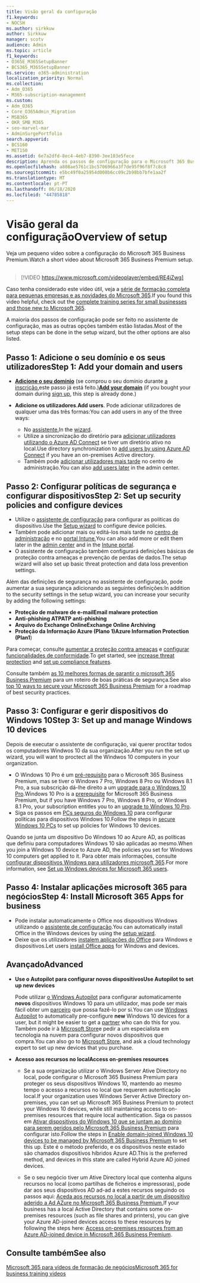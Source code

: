 ```yaml
---
title: Visão geral da configuração
f1.keywords:
- NOCSH
ms.author: sirkkuw
author: Sirkkuw
manager: scotv
audience: Admin
ms.topic: article
f1_keywords:
- O365E_M365SetupBanner
- BCS365_M365SetupBanner
ms.service: o365-administration
localization_priority: Normal
ms.collection:
- Adm_O365
- M365-subscription-management
ms.custom:
- Adm_O365
- Core_O365Admin_Migration
- MSB365
- OKR_SMB_M365
- seo-marvel-mar
- AdminSurgePortfolio
search.appverid:
- BCS160
- MET150
ms.assetid: 6e7a2dfd-8ec4-4eb7-8390-3ee103e5fece
description: Aprenda os passos de configuração para o Microsoft 365 Business Premium, desde a subscrição, até adicionar um domínio e utilizadores, até à configuração de políticas de segurança, e muito mais.
ms.openlocfilehash: a808ae5761c1bc5706966a3f7de95f96f8f7c8c8
ms.sourcegitcommit: e5bc49f0a25954d008b6cc09c2b98bb7bfe1aa2f
ms.translationtype: MT
ms.contentlocale: pt-PT
ms.lasthandoff: 06/18/2020
ms.locfileid: "44785818"
---
```

# <a name="overview-of-setup"></a><span data-ttu-id="ffad5-103">Visão geral da configuração</span><span class="sxs-lookup"><span data-stu-id="ffad5-103">Overview of setup</span></span>

<span data-ttu-id="ffad5-104">Veja um pequeno vídeo sobre a configuração do Microsoft 365 Business Premium.</span><span class="sxs-lookup"><span data-stu-id="ffad5-104">Watch a short video about Microsoft 365 Business Premium setup.</span></span><br><br>

> [!VIDEO https://www.microsoft.com/videoplayer/embed/RE4jZwg] 

<span data-ttu-id="ffad5-105">Caso tenha considerado este vídeo útil, veja a [série de formação completa para pequenas empresas e as novidades do Microsoft 365](https://support.microsoft.com/office/6ab4bbcd-79cf-4000-a0bd-d42ce4d12816).</span><span class="sxs-lookup"><span data-stu-id="ffad5-105">If you found this video helpful, check out the [complete training series for small businesses and those new to Microsoft 365](https://support.microsoft.com/office/6ab4bbcd-79cf-4000-a0bd-d42ce4d12816).</span></span>

<span data-ttu-id="ffad5-106">A maioria dos passos de configuração pode ser feito no assistente de configuração, mas as outras opções também estão listadas.</span><span class="sxs-lookup"><span data-stu-id="ffad5-106">Most of the setup steps can be done in the setup wizard, but the other options are also listed.</span></span>

## <a name="step-1-add-your-domain-and-users"></a><span data-ttu-id="ffad5-107">Passo 1: Adicione o seu domínio e os seus utilizadores</span><span class="sxs-lookup"><span data-stu-id="ffad5-107">Step 1: Add your domain and users</span></span>

   - <span data-ttu-id="ffad5-108">**[Adicione o seu domínio](set-up.md#add-your-domain-to-personalize-sign-in)** (se comprou o seu domínio durante [a inscrição,](sign-up.md)este passo já está feito.)</span><span class="sxs-lookup"><span data-stu-id="ffad5-108">**[Add your domain](set-up.md#add-your-domain-to-personalize-sign-in)** (if you bought your domain during [sign up](sign-up.md), this step is already done.)</span></span>

   - <span data-ttu-id="ffad5-109">**Adicione os utilizadores**.</span><span class="sxs-lookup"><span data-stu-id="ffad5-109">**Add users**.</span></span> <span data-ttu-id="ffad5-110">Pode adicionar utilizadores de qualquer uma das três formas:</span><span class="sxs-lookup"><span data-stu-id="ffad5-110">You can add users in any of the three ways:</span></span>
        - <span data-ttu-id="ffad5-111">No [assistente.](set-up.md#add-users-in-the-wizard)</span><span class="sxs-lookup"><span data-stu-id="ffad5-111">In the [wizard](set-up.md#add-users-in-the-wizard).</span></span>
        - <span data-ttu-id="ffad5-112">Utilize a sincronização do diretório para [adicionar utilizadores utilizando o Azure AD Connect](https://docs.microsoft.com/office365/enterprise/set-up-directory-synchronization) se tiver um diretório ativo no local.</span><span class="sxs-lookup"><span data-stu-id="ffad5-112">Use directory synchronization to [add users by using Azure AD Connect](https://docs.microsoft.com/office365/enterprise/set-up-directory-synchronization) if you have an on-premises Active directory.</span></span>
        - <span data-ttu-id="ffad5-113">Também pode [adicionar utilizadores mais tarde](add-users-m365b.md) no centro de administração.</span><span class="sxs-lookup"><span data-stu-id="ffad5-113">You can also [add users later](add-users-m365b.md) in the admin center.</span></span>
## <a name="step-2-set-up-security-policies-and-configure-devices"></a><span data-ttu-id="ffad5-114">Passo 2: Configurar políticas de segurança e configurar dispositivos</span><span class="sxs-lookup"><span data-stu-id="ffad5-114">Step 2: Set up security policies and configure devices</span></span> 

  - <span data-ttu-id="ffad5-115">Utilize o [assistente de configuração](set-up.md#protect-your-organization) para configurar as políticas do dispositivo.</span><span class="sxs-lookup"><span data-stu-id="ffad5-115">Use the [Setup wizard](set-up.md#protect-your-organization) to configure device policies.</span></span> 
  - <span data-ttu-id="ffad5-116">Também pode adicionar mais ou editá-los mais tarde no [centro de administração](view-policies-and-devices.md) e no [portal Intune.](https://docs.microsoft.com/intune/tutorial-walkthrough-intune-portal)</span><span class="sxs-lookup"><span data-stu-id="ffad5-116">You can also add more or edit them later in the [admin center](view-policies-and-devices.md) and in the [Intune portal](https://docs.microsoft.com/intune/tutorial-walkthrough-intune-portal).</span></span>
  - <span data-ttu-id="ffad5-117">O assistente de configuração também configurará definições básicas de proteção contra ameaças e prevenção de perdas de dados.</span><span class="sxs-lookup"><span data-stu-id="ffad5-117">The setup wizard will also set up basic threat protection and data loss prevention settings.</span></span>
  
  <span data-ttu-id="ffad5-118">Além das definições de segurança no assistente de configuração, pode aumentar a sua segurança adicionando as seguintes definições:</span><span class="sxs-lookup"><span data-stu-id="ffad5-118">In addition to the security settings in the setup wizard, you can increase your security by adding the following settings:</span></span>

- <span data-ttu-id="ffad5-119">**Proteção de malware de e-mail**</span><span class="sxs-lookup"><span data-stu-id="ffad5-119">**Email malware protection**</span></span>
- <span data-ttu-id="ffad5-120">**Anti-phishing ATP**</span><span class="sxs-lookup"><span data-stu-id="ffad5-120">**ATP anti-phishing**</span></span>
- <span data-ttu-id="ffad5-121">**Arquivo do Exchange Online**</span><span class="sxs-lookup"><span data-stu-id="ffad5-121">**Exchange Online Archiving**</span></span>
- <span data-ttu-id="ffad5-122">**Proteção da Informação Azure (Plano 1)**</span><span class="sxs-lookup"><span data-stu-id="ffad5-122">**Azure Information Protection (Plan1**)</span></span>

<span data-ttu-id="ffad5-123">Para começar, consulte [aumentar a proteção contra ameaças](increase-threat-protection.md) e [configurar funcionalidades de conformidade](set-up-compliance.md).</span><span class="sxs-lookup"><span data-stu-id="ffad5-123">To get started, see [increase threat protection](increase-threat-protection.md) and [set up compliance features](set-up-compliance.md).</span></span>

<span data-ttu-id="ffad5-124">Consulte também [as 10 melhores formas de garantir o microsoft 365 Business Premium](https://docs.microsoft.com/office365/admin/security-and-compliance/secure-your-business-data) para um roteiro de boas práticas de segurança.</span><span class="sxs-lookup"><span data-stu-id="ffad5-124">See also [top 10 ways to secure your Microsoft 365 Business Premium](https://docs.microsoft.com/office365/admin/security-and-compliance/secure-your-business-data) for a roadmap of best security practices.</span></span>

## <a name="step-3-set-up-and-manage-windows-10-devices"></a><span data-ttu-id="ffad5-125">Passo 3: Configurar e gerir dispositivos do Windows 10</span><span class="sxs-lookup"><span data-stu-id="ffad5-125">Step 3: Set up and manage Windows 10 devices</span></span>

<span data-ttu-id="ffad5-126">Depois de executar o assistente de configuração, vai querer proctitar todos os computadores Windwos 10 da sua organização.</span><span class="sxs-lookup"><span data-stu-id="ffad5-126">After you run the set up wizard, you will want to proctect all the Windwos 10 computers in your organization.</span></span>
  
- <span data-ttu-id="ffad5-127">O Windows 10 Pro é um [pré-requisito](pre-requisites-for-data-protection.md) para o Microsoft 365 Business Premium, mas se tiver o Windows 7 Pro, Windows 8 Pro ou Windows 8.1 Pro, a sua subscrição dá-lhe direito a um [upgrade para o Windows 10 Pro](https://docs.microsoft.com/microsoft-365/business/upgrade-to-windows-pro-creators-update).</span><span class="sxs-lookup"><span data-stu-id="ffad5-127">Windows 10 Pro is a [prerequisite](pre-requisites-for-data-protection.md) for Microsoft 365 Business Premium, but if you have Windows 7 Pro, Windows 8 Pro, or Windows 8.1 Pro, your subscription entitles you to an [upgrade to  Windows 10 Pro](https://docs.microsoft.com/microsoft-365/business/upgrade-to-windows-pro-creators-update).</span></span>
- <span data-ttu-id="ffad5-128">Siga os passos em [PCs seguros do Windows 10](secure-win-10-pcs.md) para configurar políticas para dispositivos Windows 10.</span><span class="sxs-lookup"><span data-stu-id="ffad5-128">Follow the steps in [secure Windows 10 PCs](secure-win-10-pcs.md) to set up policies for Windows 10 devices.</span></span>

<span data-ttu-id="ffad5-129">Quando se junta um dispositivo Do Windows 10 ao Azure AD, as políticas que definiu para computadores Windows 10 são aplicadas ao mesmo.</span><span class="sxs-lookup"><span data-stu-id="ffad5-129">When you join a Windows 10 device to Azure AD, the policies you set for Windows 10 computers get applied to it.</span></span> <span data-ttu-id="ffad5-130">Para obter mais informações, consulte [configurar dispositivos Windows para utilizadores microsoft 365](set-up-windows-devices.md).</span><span class="sxs-lookup"><span data-stu-id="ffad5-130">For more information, see [Set up Windows devices for Microsoft 365 users](set-up-windows-devices.md).</span></span>

## <a name="step-4-install-microsoft-365-apps-for-business"></a><span data-ttu-id="ffad5-131">Passo 4: Instalar aplicações microsoft 365 para negócios</span><span class="sxs-lookup"><span data-stu-id="ffad5-131">Step 4: Install Microsoft 365 Apps for business</span></span>
- <span data-ttu-id="ffad5-132">Pode instalar automaticamente o Office nos dispositivos Windows utilizando o [assistente de configuração](set-up.md#deploy-office-365-client-apps).</span><span class="sxs-lookup"><span data-stu-id="ffad5-132">You can automatically install Office in the Windows devices by using the [setup wizard](set-up.md#deploy-office-365-client-apps).</span></span>
- <span data-ttu-id="ffad5-133">Deixe que os utilizadores [instalem aplicações do Office](https://docs.microsoft.com/office365/admin/setup/install-applications) para Windows e dispositivos.</span><span class="sxs-lookup"><span data-stu-id="ffad5-133">Let users [install Office apps](https://docs.microsoft.com/office365/admin/setup/install-applications) for Windows and devices.</span></span>
     
## <a name="advanced"></a><span data-ttu-id="ffad5-134">Avançado</span><span class="sxs-lookup"><span data-stu-id="ffad5-134">Advanced</span></span>
- <span data-ttu-id="ffad5-135">**Use o Autopilot para configurar novos dispositivos**</span><span class="sxs-lookup"><span data-stu-id="ffad5-135">**Use Autopilot to set up new devices**</span></span>
            
     <span data-ttu-id="ffad5-136">Pode utilizar [o Windows Autopilot](add-autopilot-devices-and-profile.md) para configurar automaticamente **novos** dispositivos Windows 10 para um utilizador, mas pode ser mais fácil obter um [parceiro](https://www.microsoft.com/solution-providers/search) que possa fazê-lo por si.</span><span class="sxs-lookup"><span data-stu-id="ffad5-136">You can use [Windows Autopilot](add-autopilot-devices-and-profile.md) to automatically pre-configure **new** Windows 10 devices for a user, but it might be easier to get a [partner](https://www.microsoft.com/solution-providers/search) who can do this for you.</span></span> <span data-ttu-id="ffad5-137">Também pode ir à [Microsoft Store](https://go.microsoft.com/fwlink/?linkid=874598)e pedir a um especialista em tecnologia na nuvem para configurar novos dispositivos que compra.</span><span class="sxs-lookup"><span data-stu-id="ffad5-137">You can also go to [Microsoft Store](https://go.microsoft.com/fwlink/?linkid=874598), and ask a cloud technology expert to set up new devices that you purchase.</span></span>

- <span data-ttu-id="ffad5-138">**Acesso aos recursos no local**</span><span class="sxs-lookup"><span data-stu-id="ffad5-138">**Access on-premises resources**</span></span>

     - <span data-ttu-id="ffad5-139">Se a sua organização utilizar o Windows Server Ative Directory no local, pode configurar o Microsoft 365 Business Premium para proteger os seus dispositivos Windows 10, mantendo ao mesmo tempo o acesso a recursos no local que requerem autenticação local.</span><span class="sxs-lookup"><span data-stu-id="ffad5-139">If your organization uses Windows Server Active Directory on-premises, you can set up Microsoft 365 Business Premium to protect your Windows 10 devices, while still maintaining access to on-premises resources that require local authentication.</span></span> <span data-ttu-id="ffad5-140">Siga os passos em [Ativar dispositivos do Windows 10 que se juntam ao domínio para serem geridos pelo Microsoft 365 Business Premium](manage-windows-devices.md) para configurar isto.</span><span class="sxs-lookup"><span data-stu-id="ffad5-140">Follow the steps in [Enable domain-joined Windows 10 devices to be managed by Microsoft 365 Business Premium](manage-windows-devices.md) to set this up.</span></span> <span data-ttu-id="ffad5-141">Este é o método preferido, e os dispositivos neste estado são chamados dispositivos híbridos Azure AD.</span><span class="sxs-lookup"><span data-stu-id="ffad5-141">This is the preferred method, and devices in this state are called Hybrid Azure AD joined devices.</span></span>

    - <span data-ttu-id="ffad5-142">Se o seu negócio tiver um Ative Directory local que contenha alguns recursos no local (como partilhas de ficheiros e impressoras), pode dar aos seus dispositivos AD ad-ad a estes recursos seguindo os passos aqui: [Aceda aos recursos no local a partir de um dispositivo aderido a Ad AZure no Microsoft 365 Business Premium.](access-resources.md)</span><span class="sxs-lookup"><span data-stu-id="ffad5-142">If your business has a local Active Directory that contains some on-premises resources (such as file shares and printers), you can give your Azure AD-joined devices access to these resources by following the steps here: [Access on-premises resources from an Azure AD-joined device in Microsoft 365 Business Premium](access-resources.md).</span></span>

## <a name="see-also"></a><span data-ttu-id="ffad5-143">Consulte também</span><span class="sxs-lookup"><span data-stu-id="ffad5-143">See also</span></span>

[<span data-ttu-id="ffad5-144">Microsoft 365 para vídeos de formação de negócios</span><span class="sxs-lookup"><span data-stu-id="ffad5-144">Microsoft 365 for business training videos</span></span>](https://support.microsoft.com/office/6ab4bbcd-79cf-4000-a0bd-d42ce4d12816)
